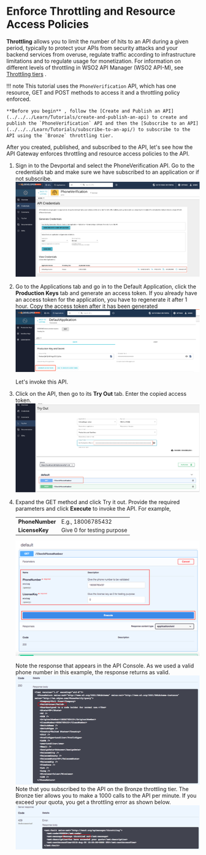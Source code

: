 # Enforce Throttling and Resource Access Policies

**Throttling** allows you to limit the number of hits to an API during a given period, typically to protect your APIs from security attacks and your backend services from overuse, regulate traffic according to infrastructure limitations and to regulate usage for monetization. For information on different levels of throttling in WSO2 API Manager (WSO2 API-M), see [Throttling tiers](_Setting_Throttling_Limits_) .

!!! note
    This tutorial uses the `PhoneVerification` API, which has one resource, GET and POST methods to access it and a throttling policy enforced.

    **Before you begin** , follow the [Create and Publish an API](../../../Learn/Tutorials/create-and-publish-an-api) to create and publish the `PhoneVerification` API and then the [Subscribe to an API](../../../Learn/Tutorials/subscribe-to-an-api/) to subscribe to the API using the `Bronze` throttling tier.


After you created, published, and subscribed to the API, let's see how the API Gateway enforces throttling and resource access policies to the API.

1.  Sign in to the Devportal and select the PhoneVerification API.
    Go to the credentials tab and make sure we have subscribed to an application or if not subscribe.
    ![](../../assets/img/Learn/learn-throttling-isapplication-subscribed.png)

2.  Go to the Applications tab and go in to the Default Application, click the **Production Keys** tab and generate an access       token. If you already have an access token for the application, you have to regenerate it after 1 hour. Copy the access         token after it has been generated
    ![](../../assets/img/Learn/learn-throttling-generate-keys.png)

    Let's invoke this API.

3.  Click on the API, then go to its **Try Out** tab. Enter the copied access token.
    ![](../../assets/img/Learn/learn-throttling-tryout.png)

4.  Expand the GET method and click Try it out. Provide the required parameters and click **Execute** to invoke the API. For example,

    |                 |                            |
    |-----------------|----------------------------|
    | **PhoneNumber** | E.g., 18006785432          |
    | **LicenseKey**  | Give 0 for testing purpose |

    ![](../../assets/img/Learn/learn-throttling-enter-query.png)

     Note the response that appears in the API Console. As we used a valid phone number in this example, the response returns as valid.
    ![](../../assets/img/Learn/learn-throttling-query-response.png)
    Note that you subscribed to the API on the Bronze throttling tier. The Bronze tier allows you to make a 1000 calls to the API per minute. If you exceed your quota, you get a throttling error as shown below.
    ![](../../assets/img/Learn/learn-throttling-error-response.png)
